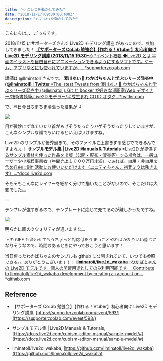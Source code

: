 ```yaml
---
title: "<-こいつを動かしてみた"
date: "2018-11-17T09:00:00.000Z"
description: "<-こいつを動かしてみた"
---
```


こんにちは。、.ごっちです。

2018/11/15 にサポーターズさんで Live2D モデリング講座 があったので、参加してきました！
[**【サポーターズ CoLab 勉強会】【作れる！Vtuber】初心者向け Live2D モデリング講座 (2018/11/15 19:30〜)**
*イベント概要 ◆Live2D とは 平面のイラストを自由自在にアニメーションできるようにするソフトです。ゲーム、アプリなどにも使われていますが、…*supporterzcolab.com](https://supporterzcolab.com/event/593/)

講師は @llminatoll さんです。
[**湊川あい 🌱 わかばちゃんと学ぶシリーズ発売中 (@llminatoll) | Twitter**
*The latest Tweets from 湊川あい 🌱 わかばちゃんと学ぶシリーズ発売中 (@llminatoll). Git と Docker が好きな漫画家/Web デザイナー/技術書執筆/Live2D モデラー/平成生まれ COTD オタク…*twitter.com](https://twitter.com/llminatoll)

で、昨日今日ちまちま頑張った結果が ↓

![](https://cdn-images-1.medium.com/max/2000/1*MqdWEkeq8o2bYk6eA_dGTQ.gif)

目が微妙にずれていたり首がもげそうだったりハゲそうだったりしていますが、こんなシンプルな顔でもいけるといえばいけますね。

Live2D のサンプルが優秀過ぎて、そのファイルに上書きする感じでできるんですよねぇ！
[**サンプルモデル集 | Live2D Manuals & Tutorials**
*Live2D が提供するサンプル素材を使った作品を出版（公開・配布・販売等）する場合は、一般ユーザーや小規模事業者（年間売上１０００万円未満）であれば、商用・非商用を含め自由に創作活動にお使いいただけます（ユニティちゃん、初音ミクは除きます）…*docs.live2d.com](https://docs.live2d.com/cubism-editor-manual/sample-model/#)

そもそもこんなにレイヤーを細かく分けて描いたことがないので、そこだけは大変でした。。

—

テンプレが強すぎるので、テンプレートに応じて充てるのが難しかったですね。

![](https://cdn-images-1.medium.com/max/2000/1*rnY3Nl7oCjDT_XYK-fsBeg.png)

明らかに画のクウォリティが違いますな。。

上の GIFF も合わせてもうちょっと対応付をうまいことやればかなりいい感じになりそうなので、時間のあるときにやっておこうと思います！

当日使ったわかばちゃんのサンプルも github に公開されていて、いつでも参照できる。。ありがとうございます！！
[**llminatoll/live2d_wakaba**
*わかばちゃんの Live2D モデルです。個人の学習用途としてのみ利用可能です。. Contribute to llminatoll/live2d_wakaba development by creating an account on…*github.com](https://github.com/llminatoll/live2d_wakaba)

## Reference

- 【サポーターズ CoLab 勉強会】【作れる！Vtuber】初心者向け Live2D モデリング講座, [https://supporterzcolab.com/event/593/](https://supporterzcolab.com/event/593/)

- サンプルモデル集 | Live2D Manuals & Tutorials, [https://docs.live2d.com/cubism-editor-manual/sample-model/#](https://docs.live2d.com/cubism-editor-manual/sample-model/#)

- llminatoll/live2d_wakaba, [https://github.com/llminatoll/live2d_wakaba](https://github.com/llminatoll/live2d_wakaba)
